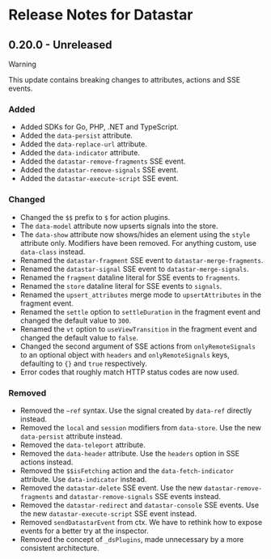 # Release Notes for Datastar

## 0.20.0 - Unreleased

> [!WARNING]
> This update contains breaking changes to attributes, actions and SSE events.

### Added

- Added SDKs for Go, PHP, .NET  and TypeScript.
- Added the `data-persist` attribute.
- Added the `data-replace-url` attribute.
- Added the `data-indicator` attribute.
- Added the `datastar-remove-fragments` SSE event.
- Added the `datastar-remove-signals` SSE event.
- Added the `datastar-execute-script` SSE event.

### Changed

- Changed the `$$` prefix to `$` for action plugins.
- The `data-model` attribute now upserts signals into the store.
- The `data-show` attribute now shows/hides an element using the `style` attribute only. Modifiers have been removed. For anything custom, use `data-class` instead.
- Renamed the `datastar-fragment` SSE event to `datastar-merge-fragments`.
- Renamed the `datastar-signal` SSE event to `datastar-merge-signals`.
- Renamed the `fragment` dataline literal for SSE events to `fragments`.
- Renamed the `store` dataline literal for SSE events to `signals`.
- Renamed the `upsert_attributes` merge mode to `upsertAttributes` in the fragment event.
- Renamed the `settle` option to `settleDuration` in the fragment event and changed the default value to `300`.
- Renamed the `vt` option to `useViewTransition` in the fragment event and changed the default value to `false`.
- Changed the second argument of SSE actions from `onlyRemoteSignals` to an optional object with `headers` and `onlyRemoteSignals` keys, defaulting to `{}` and `true` respectively.
- Error codes that roughly match HTTP status codes are now used.

### Removed

- Removed the `~ref` syntax. Use the signal created by `data-ref` directly instead.
- Removed the `local` and `session` modifiers from `data-store`. Use the new `data-persist` attribute instead.
- Removed the `data-teleport` attribute. 
- Removed the `data-header` attribute.  Use the `headers` option in SSE actions instead.
- Removed the `$$isFetching` action and the `data-fetch-indicator` attribute. Use `data-indicator` instead.
- Removed the `datastar-delete` SSE event. Use the new `datastar-remove-fragments` and `datastar-remove-signals` SSE events instead.
- Removed the `datastar-redirect` and `datastar-console` SSE events. Use the new `datastar-execute-script` SSE event instead.
- Removed `sendDatastarEvent` from ctx.  We have to rethink how to expose events for a better try at the inspector.
- Removed the concept of `_dsPlugins`, made unnecessary by a more consistent architecture.
